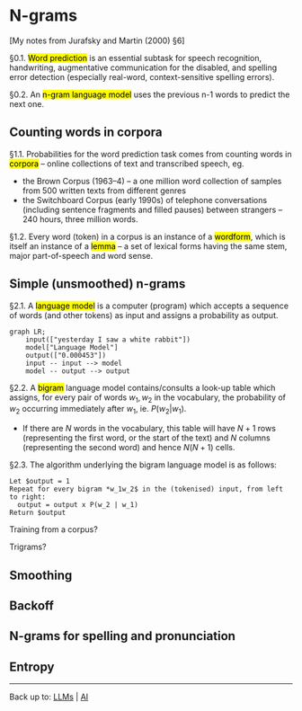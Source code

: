 # N-grams

\[My notes from Jurafsky and Martin (2000) §6\]

§0.1. <mark>Word prediction</mark> is an essential subtask for speech recognition, handwriting, augmentative communication for the disabled, and spelling error detection (especially real-word, context-sensitive spelling errors).

§0.2. An <mark>n-gram language model</mark> uses the previous n-1 words to predict the next one.

## Counting words in corpora

§1.1. Probabilities for the word prediction task comes from counting words in <mark>corpora</mark> – online collections of text and transcribed speech, eg.
- the Brown Corpus (1963–4) – a one million word collection of samples from 500 written texts from different genres
- the Switchboard Corpus (early 1990s) of telephone conversations (including sentence fragments and filled pauses) between strangers – 240 hours, three million words.

§1.2. Every word (token) in a corpus is an instance of a <mark>wordform</mark>, which is itself an instance of a <mark>lemma</mark> – a set of lexical forms having the same stem, major part-of-speech and word sense.

## Simple (unsmoothed) n-grams

§2.1. A <mark>language model</mark> is a computer (program) which accepts a sequence of words (and other tokens) as input and assigns a probability as output.

```mermaid
graph LR;
    input(["yesterday I saw a white rabbit"])
    model["Language Model"]
    output(["0.000453"])
    input -- input --> model
    model -- output --> output
```

§2.2. A <mark>bigram</mark> language model contains/consults a look-up table which assigns, for every pair of words $w_1, w_2$ in the vocabulary, the probability of $w_2$ occurring immediately after $w_1$, ie. $P(w_2 | w_1)$.
- If there are $N$ words in the vocabulary, this table will have $N+1$ rows (representing the first word, or the start of the text) and $N$ columns (representing the second word) and hence $N(N+1)$ cells.

§2.3. The algorithm underlying the bigram language model is as follows:

```
Let $output = 1
Repeat for every bigram *w_1w_2$ in the (tokenised) input, from left to right:
  output = output x P(w_2 | w_1)
Return $output
```

Training from a corpus?

Trigrams?




## Smoothing

## Backoff

## N-grams for spelling and pronunciation

## Entropy



----

Back up to: [LLMs](index.md) | [AI](../index.md)
